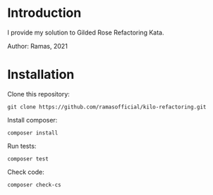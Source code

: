 # Introduction
I provide my solution to Gilded Rose Refactoring Kata.

Author: Ramas, 2021

# Installation
Clone this repository:
```
git clone https://github.com/ramasofficial/kilo-refactoring.git
```

Install composer:
```
composer install
```

Run tests:
```
composer test
```

Check code:
```
composer check-cs
```
